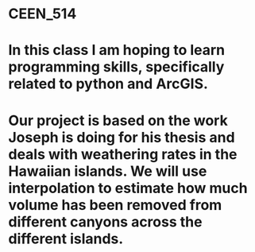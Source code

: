 # CEEN_514
# In this class I am hoping to learn programming skills, specifically related to python and ArcGIS.
# Our project is based on the work Joseph is doing for his thesis and deals with weathering rates in the Hawaiian islands. We will use interpolation to estimate how much volume has been removed from different canyons across the different islands. 
